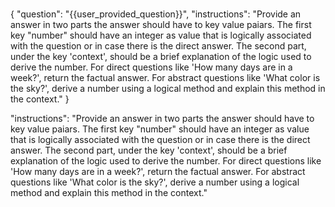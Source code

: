 ###

{
"question": "{{user_provided_question}}",
"instructions": "Provide an answer in two parts the answer should have to key value paiars. The first key "number" should have an integer as value that is logically associated with the question or in case there is the direct answer. The second part, under the key 'context', should be a brief explanation of the logic used to derive the number. For direct questions like 'How many days are in a week?', return the factual answer. For abstract questions like 'What color is the sky?', derive a number using a logical method and explain this method in the context."
}

"instructions": "Provide an answer in two parts the answer should have to key value paiars. The first key "number" should have an integer as value that is logically associated with the question or in case there is the direct answer. The second part, under the key 'context', should be a brief explanation of the logic used to derive the number. For direct questions like 'How many days are in a week?', return the factual answer. For abstract questions like 'What color is the sky?', derive a number using a logical method and explain this method in the context."
